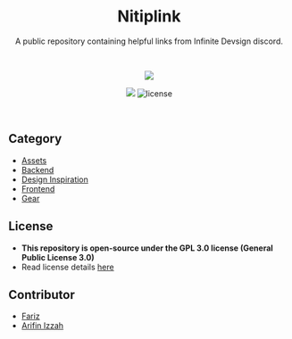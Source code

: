 <h1 align=center>Nitiplink</h1>
<p align=center>
A public repository containing helpful links from Infinite Devsign discord.
</p>

<br>

<p align=center>
  <img src="https://forthebadge.com/images/badges/makes-people-smile.svg">
</p>

<p align=center>
  <img src="https://visitor-badge.laobi.icu/badge?page_id=infinitedevsign.nitiplink"/>
  <img src="https://img.shields.io/badge/license-GPL-blue.svg" alt="license"/>
</p>

<br>

## Category
- <a href="assets/">Assets</a>
- <a href="backend/">Backend</a>
- <a href="design-inspiration/">Design Inspiration</a>
- <a href="frontend/">Frontend</a>
- <a href="gear/">Gear</a>

## License
- <b>This repository is open-source under the GPL 3.0 license (General Public License 3.0)</b>
- Read license details <a href="LICENSE">here</a>

## Contributor
- <a href="https://github.com/FarizInk">Fariz</a>
- <a href="https://github.com/arifinizzah">Arifin Izzah</a>
